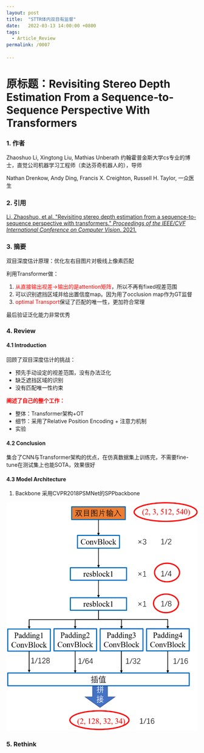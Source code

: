 ```yaml
---
layout: post
title:  "STTR体内双目有监督"
date:   2022-03-13 14:00:00 +0800
tags:
  - Article_Review
permalink: /0007

---
```


# 原标题：Revisiting Stereo Depth Estimation From a Sequence-to-Sequence Perspective With Transformers

### 1. 作者

Zhaoshuo Li, Xingtong Liu, Mathias Unberath 约翰霍普金斯大学cs专业的博士，直觉公司机器学习工程师（卖达芬奇机器人的），导师

Nathan Drenkow, Andy Ding, Francis X. Creighton, Russell H. Taylor, 一众医生

### 2. 引用

[Li, Zhaoshuo, et al. "Revisiting stereo depth estimation from a sequence-to-sequence perspective with transformers." *Proceedings of the IEEE/CVF International Conference on Computer Vision*. 2021.](https://openaccess.thecvf.com/content/ICCV2021/html/Li_Revisiting_Stereo_Depth_Estimation_From_a_Sequence-to-Sequence_Perspective_With_Transformers_ICCV_2021_paper.html)

### 3. 摘要

双目深度估计原理：优化左右目图片对极线上像素匹配

利用Transformer做：

1. <font color=##FF0000>从直接输出视差→输出的是attention矩阵</font>，所以不再有fixed视差范围
1. 可以识别遮挡区域并给出置信度map。因为用了occlusion map作为GT监督
1. <font color=##FF0000>optimal Transport</font>保证了匹配的唯一性，更加符合常理

最后验证泛化能力非常优秀

### 4. Review

#### 4.1 Introduction

回顾了双目深度估计的挑战：

- 预先手动设定的视差范围，没有办法泛化
- 缺乏遮挡区域的识别
- 没有匹配唯一性约束

<font color=#FF0000>**阐述了自己的整个工作：**</font>

- 整体：Transformer架构+OT
- 细节：采用了Relative Position Encoding + 注意力机制
- 实验

#### 4.2 Conclusion

集合了CNN与Transformer架构的优点，在仿真数据集上训练完，不需要fine-tune在测试集上也能SOTA，效果很好

#### 4.3 Model Architecture

1. Backbone 采用CVPR2018PSMNet的SPPbackbone

<img src="https://raw.githubusercontent.com/Rashfu/Rashfu.github.io/master/assets/images/article/6.jpg" style="zoom: 70%;" />

### 5. Rethink
